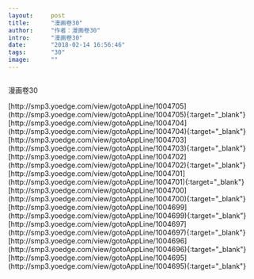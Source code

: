 ```yaml
---
layout:     post
title:      "漫画卷30"
author:     "作者：漫画卷30"
intro:      "漫画卷30"
date:       "2018-02-14 16:56:46"
tags:       "30"
image:      ""
---
```

<div style="text-align: center">
<p><img src=""/></p>
</div>
<p class="post-meta">
<span>漫画卷30</span>
</p>
[http://smp3.yoedge.com/view/gotoAppLine/1004705](http://smp3.yoedge.com/view/gotoAppLine/1004705){:target="_blank"}
[http://smp3.yoedge.com/view/gotoAppLine/1004704](http://smp3.yoedge.com/view/gotoAppLine/1004704){:target="_blank"}
[http://smp3.yoedge.com/view/gotoAppLine/1004703](http://smp3.yoedge.com/view/gotoAppLine/1004703){:target="_blank"}
[http://smp3.yoedge.com/view/gotoAppLine/1004702](http://smp3.yoedge.com/view/gotoAppLine/1004702){:target="_blank"}
[http://smp3.yoedge.com/view/gotoAppLine/1004701](http://smp3.yoedge.com/view/gotoAppLine/1004701){:target="_blank"}
[http://smp3.yoedge.com/view/gotoAppLine/1004700](http://smp3.yoedge.com/view/gotoAppLine/1004700){:target="_blank"}
[http://smp3.yoedge.com/view/gotoAppLine/1004699](http://smp3.yoedge.com/view/gotoAppLine/1004699){:target="_blank"}
[http://smp3.yoedge.com/view/gotoAppLine/1004697](http://smp3.yoedge.com/view/gotoAppLine/1004697){:target="_blank"}
[http://smp3.yoedge.com/view/gotoAppLine/1004696](http://smp3.yoedge.com/view/gotoAppLine/1004696){:target="_blank"}
[http://smp3.yoedge.com/view/gotoAppLine/1004695](http://smp3.yoedge.com/view/gotoAppLine/1004695){:target="_blank"}


